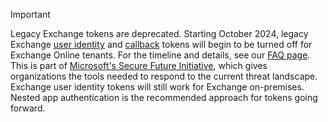 > [!IMPORTANT]
> Legacy Exchange tokens are deprecated. Starting October 2024, legacy Exchange  [user identity](../outlook/authentication.md#exchange-user-identity-token) and [callback](../outlook/authentication.md#callback-tokens) tokens will begin to be turned off for Exchange Online tenants. For the timeline and details, see our [FAQ page](../outlook/faq-nested-app-auth-outlook-legacy-tokens.yml). This is part of [Microsoft's Secure Future Initiative](https://blogs.microsoft.com/on-the-issues/2023/11/02/secure-future-initiative-sfi-cybersecurity-cyberattacks/), which gives organizations the tools needed to respond to the current threat landscape. Exchange user identity tokens will still work for Exchange on-premises. Nested app authentication is the recommended approach for tokens going forward.
